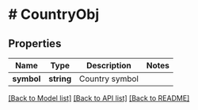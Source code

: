# # CountryObj

## Properties

Name | Type | Description | Notes
------------ | ------------- | ------------- | -------------
**symbol** | **string** | Country symbol |

[[Back to Model list]](../../README.md#models) [[Back to API list]](../../README.md#endpoints) [[Back to README]](../../README.md)
